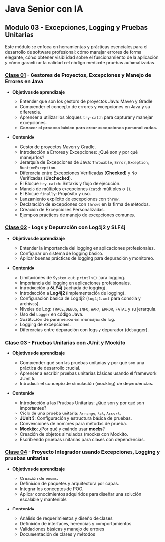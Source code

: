 # Java Senior con IA

## Modulo 03 - Excepciones, Logging y Pruebas Unitarias

Este módulo se enfoca en herramientas y prácticas esenciales para el desarrollo de software profesional: cómo manejar errores de forma elegante, cómo obtener visibilidad sobre el funcionamiento de la aplicación y cómo garantizar la calidad del código mediante pruebas automatizadas.

### [Clase 01](1) - Gestores de Proyectos, Excepciones y Manejo de Errores en Java

- **Objetivos de aprendizaje**
  - Entender que son los gestors de proyectos Java: Maven y Gradle
  - Comprender el concepto de errores y excepciones en Java y su diferencia.
  - Aprender a utilizar los bloques `try-catch` para capturar y manejar excepciones.
  - Conocer el proceso básico para crear excepciones personalizadas.

- **Contenido**
  - Gestor de proyectos Maven y Gradle.
  - Introducción a Errores y Excepciones: ¿Qué son y por qué manejarlos?
  - Jerarquía de Excepciones de Java: `Throwable`, `Error`, `Exception`, `RuntimeException`.
  - Diferencia entre Excepciones Verificadas (**Checked**) y No Verificadas (**Unchecked**).
  - El Bloque `try-catch`: Sintaxis y flujo de ejecución.
  - Manejo de múltiples excepciones (`catch` múltiples o `|`).
  - El Bloque `finally`: Propósito y uso.
  - Lanzamiento explícito de excepciones con `throw`.
  - Declaración de excepciones con `throws` en la firma de métodos.
  - Creación de Excepciones Personalizadas.
  - Ejemplos prácticos de manejo de excepciones comunes.

### [Clase 02](2) - Logs y Depuración con Log4j2 y SLF4j

- **Objetivos de aprendizaje**
  - Entender la importancia del logging en aplicaciones profesionales.
  - Configurar un sistema de logging básico.
  - Aplicar buenas prácticas de logging para depuración y monitoreo.

- **Contenido**
  - Limitaciones de `System.out.println()` para logging.
  - Importancia del logging en aplicaciones profesionales.
  - Introducción a **SLF4j** (fachada de logging).
  - Introducción a **Log4j2** (implementación de logging).
  - Configuración básica de Log4j2 (`log4j2.xml` para consola y archivos).
  - Niveles de Log: `TRACE`, `DEBUG`, `INFO`, `WARN`, `ERROR`, `FATAL` y su jerarquía.
  - Uso del `Logger` en código Java.
  - Sustitución de parámetros en mensajes de log.
  - Logging de excepciones.
  - Diferencias entre depuración con logs y depurador (debugger).

### [Clase 03](3) - Pruebas Unitarias con JUnit y Mockito

- **Objetivos de aprendizaje**
  - Comprender qué son las pruebas unitarias y por qué son una práctica de desarrollo crucial.
  - Aprender a escribir pruebas unitarias básicas usando el framework JUnit 5.
  - Introducir el concepto de simulación (mocking) de dependencias.
  
- **Contenido**
  - Introducción a las Pruebas Unitarias: ¿Qué son y por qué son importantes?
  - Ciclo de una prueba unitaria: `Arrange`, `Act`, `Assert`.
  - **JUnit 5**: Configuración y estructura básica de pruebas.
  - Convenciones de nombres para métodos de prueba.
  - **Mockito**: ¿Por qué y cuándo usar **mocks**?
  - Creación de objetos simulados (mocks) con Mockito.
  - Escribiendo pruebas unitarias para clases con dependencias.

### [Clase 04](4) - Proyecto Integrador usando Excepciones, Logging y pruebas unitarias

- **Objetivos de aprendizaje**
  - Creación de `enums`.
  - Definicion de paquetes y arquitectura por capas.
  - Integrar los conceptos de POO.
  - Aplicar conocimientos adquiridos para diseñar una solución escalable y mantenible.

- **Contenido**
  - Análisis de requerimientos y diseño de clases
  - Definición de interfaces, herencias y comportamientos
  - Validaciones básicas y manejo de errores
  - Documentación de clases y métodos
